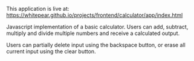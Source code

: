 This application is live at: https://whitepear.github.io/projects/frontend/calculator/app/index.html

Javascript implementation of a basic calculator. Users can add, subtract, multiply and divide multiple numbers and receive a calculated output.

Users can partially delete input using the backspace button, or erase all current input using the clear button.